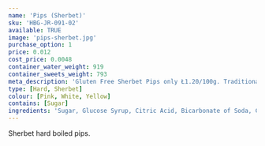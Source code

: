 ```yaml
---
name: 'Pips (Sherbet)'
sku: 'HBG-JR-091-02'
available: TRUE
image: 'pips-sherbet.jpg'
purchase_option: 1
price: 0.012
cost_price: 0.0048
container_water_weight: 919
container_sweets_weight: 793
meta_description: 'Gluten Free Sherbet Pips only Ł1.20/100g. Traditional sweets and more at Humbugs Confectionery Store. Specialists in satisfying your sweet tooth!'
type: [Hard, Sherbet]
colour: [Pink, White, Yellow]
contains: [Sugar]
ingredients: 'Sugar, Glucose Syrup, Citric Acid, Bicarbonate of Soda, Colours: Beetroot, Carotene'
---
```

Sherbet hard boiled pips.